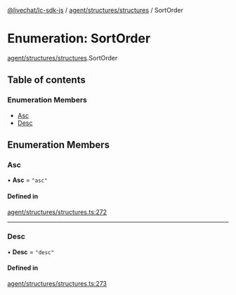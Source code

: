 [@livechat/lc-sdk-js](../README.md) / [agent/structures/structures](../modules/agent_structures_structures.md) / SortOrder

# Enumeration: SortOrder

[agent/structures/structures](../modules/agent_structures_structures.md).SortOrder

## Table of contents

### Enumeration Members

- [Asc](agent_structures_structures.SortOrder.md#asc)
- [Desc](agent_structures_structures.SortOrder.md#desc)

## Enumeration Members

### Asc

• **Asc** = ``"asc"``

#### Defined in

[agent/structures/structures.ts:272](https://github.com/livechat/lc-sdk-js/blob/25e113d/src/agent/structures/structures.ts#L272)

___

### Desc

• **Desc** = ``"desc"``

#### Defined in

[agent/structures/structures.ts:273](https://github.com/livechat/lc-sdk-js/blob/25e113d/src/agent/structures/structures.ts#L273)
